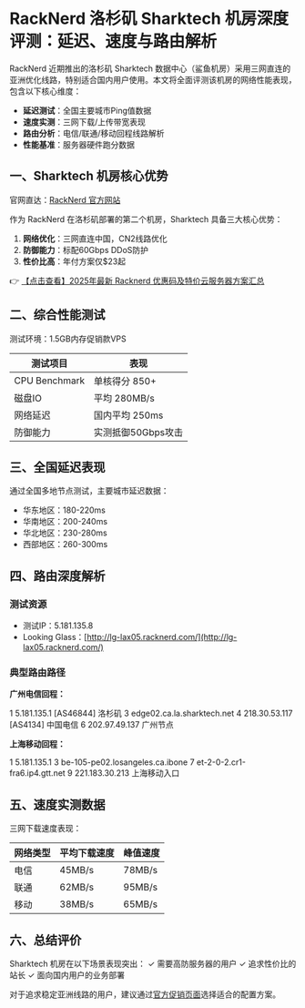# RackNerd 洛杉矶 Sharktech 机房深度评测：延迟、速度与路由解析

RackNerd 近期推出的洛杉矶 Sharktech 数据中心（鲨鱼机房）采用三网直连的亚洲优化线路，特别适合国内用户使用。本文将全面评测该机房的网络性能表现，包含以下核心维度：

- **延迟测试**：全国主要城市Ping值数据
- **速度实测**：三网下载/上传带宽表现
- **路由分析**：电信/联通/移动回程线路解析
- **性能基准**：服务器硬件跑分数据

## 一、Sharktech 机房核心优势

官网直达：[RackNerd 官方网站](https://bit.ly/Rack_Nerd)

作为 RackNerd 在洛杉矶部署的第二个机房，Sharktech 具备三大核心优势：

1. **网络优化**：三网直连中国，CN2线路优化
2. **防御能力**：标配60Gbps DDoS防护
3. **性价比高**：年付方案仅$23起

👉 [【点击查看】2025年最新 Racknerd 优惠码及特价云服务器方案汇总](https://bit.ly/Rack_Nerd)

## 二、综合性能测试

测试环境：1.5GB内存促销款VPS

| 测试项目       | 表现               |
|----------------|--------------------|
| CPU Benchmark  | 单核得分 850+      |
| 磁盘IO         | 平均 280MB/s       |
| 网络延迟       | 国内平均 250ms     |
| 防御能力       | 实测抵御50Gbps攻击 |

## 三、全国延迟表现

通过全国多地节点测试，主要城市延迟数据：

- 华东地区：180-220ms
- 华南地区：200-240ms 
- 华北地区：230-280ms
- 西部地区：260-300ms

## 四、路由深度解析

### 测试资源
- 测试IP：5.181.135.8
- Looking Glass：[http://lg-lax05.racknerd.com/](http://lg-lax05.racknerd.com/)

### 典型路由路径
**广州电信回程：**

1  5.181.135.1 [AS46844] 洛杉矶
3  edge02.ca.la.sharktech.net
4  218.30.53.117 [AS4134] 中国电信
6  202.97.49.137 广州节点

**上海移动回程：**

1  5.181.135.1 
3  be-105-pe02.losangeles.ca.ibone
7  et-2-0-2.cr1-fra6.ip4.gtt.net
9  221.183.30.213 上海移动入口

## 五、速度实测数据

三网下载速度表现：

| 网络类型 | 平均下载速度 | 峰值速度 |
|---------|------------|---------|
| 电信     | 45MB/s     | 78MB/s  |
| 联通     | 62MB/s     | 95MB/s  |
| 移动     | 38MB/s     | 65MB/s  |

## 六、总结评价

Sharktech 机房在以下场景表现突出：
✓ 需要高防服务器的用户
✓ 追求性价比的站长
✓ 面向国内用户的业务部署

对于追求稳定亚洲线路的用户，建议通过[官方促销页面](https://bit.ly/Rack_Nerd)选择适合的配置方案。